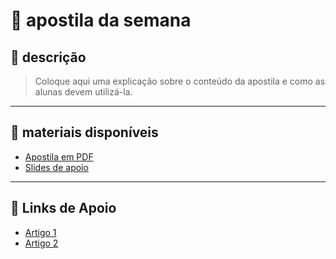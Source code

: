 # 📘 apostila da semana

## 📖 descrição
> Coloque aqui uma explicação sobre o conteúdo da apostila e como as alunas devem utilizá-la.

---

## 📂 materiais disponíveis
- [Apostila em PDF](./apostila.pdf)  
- [Slides de apoio](./slides.pdf)  

---

## 🔗 Links de Apoio
- [Artigo 1](https://)  
- [Artigo 2](https://)  
